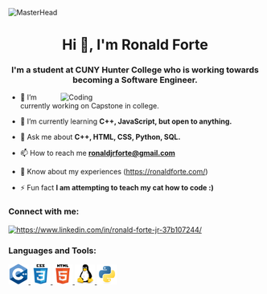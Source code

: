 ![MasterHead](https://mir-s3-cdn-cf.behance.net/project_modules/fs/22b22287602523.5dbd29081561d.gif)
<h1 align="center">Hi 👋, I'm Ronald Forte</h1>
<h3 align="center">I'm a student at CUNY Hunter College who is working towards becoming a Software Engineer.</h3>

<img align="right" alt="Coding" width="400" src="https://i.giphy.com/media/TTy5YmVmhmWhq/giphy.webp">

- 🔭 I’m currently working on Capstone in college.

- 🌱 I’m currently learning **C++, JavaScript, but open to anything.**

- 💬 Ask me about **C++, HTML, CSS, Python, SQL.**

- 📫 How to reach me **ronaldjrforte@gmail.com**

- 📄 Know about my experiences (https://ronaldforte.com/)

- ⚡ Fun fact **I am attempting to teach my cat how to code :)**

<h3 align="left">Connect with me:</h3>
<p align="left">
<a href="https://www.linkedin.com/in/ronald-forte-jr-37b107244" target="blank"><img align="center" src="https://raw.githubusercontent.com/rahuldkjain/github-profile-readme-generator/master/src/images/icons/Social/linked-in-alt.svg" alt="https://www.linkedin.com/in/ronald-forte-jr-37b107244/" height="30" width="40" /></a>
</p>

<h3 align="left">Languages and Tools:</h3>
<p align="left"> <a href="https://www.w3schools.com/cpp/" target="_blank" rel="noreferrer"> <img src="https://raw.githubusercontent.com/devicons/devicon/master/icons/cplusplus/cplusplus-original.svg" alt="cplusplus" width="40" height="40"/> </a> <a href="https://www.w3schools.com/css/" target="_blank" rel="noreferrer"> <img src="https://raw.githubusercontent.com/devicons/devicon/master/icons/css3/css3-original-wordmark.svg" alt="css3" width="40" height="40"/> </a> <a href="https://www.w3.org/html/" target="_blank" rel="noreferrer"> <img src="https://raw.githubusercontent.com/devicons/devicon/master/icons/html5/html5-original-wordmark.svg" alt="html5" width="40" height="40"/> </a> <a href="https://www.linux.org/" target="_blank" rel="noreferrer"> <img src="https://raw.githubusercontent.com/devicons/devicon/master/icons/linux/linux-original.svg" alt="linux" width="40" height="40"/> </a> <a href="https://www.python.org" target="_blank" rel="noreferrer"> <img src="https://raw.githubusercontent.com/devicons/devicon/master/icons/python/python-original.svg" alt="python" width="40" height="40"/> </a> </p>
